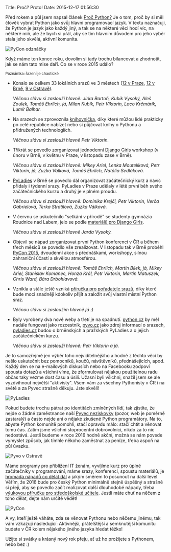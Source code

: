 Title: Proč? Proto!
Date: 2015-12-17 01:56:30

Před rokem a půl jsem napsal článek [Proč Python?]({filename}2014-05-29_proc-python.md) Je o tom, proč by si měl člověk vybrat Python jako svůj hlavní programovací jazyk. V textu naznačuji, že Python je jazyk jako každý jiný, a tak se na některé věci hodí víc, na některé míň, ale že bych si přál, aby se tím hlavním důvodem pro jeho výběr stala jeho skvělá, aktivní komunita.

![PyCon odznáčky]({static}/images/pycon-odznacky.jpg)

Když máme ten konec roku, dovolím si tady trochu bilancovat a zhodnotit, jak se nám tato mise daří. Co se v roce 2015 událo?

<small>Poznámka: řazení je chaotické</small>

-   Konalo se celkem 33 lokálních srazů ve 3 městech ([12 v Praze](http://pyvo.cz/praha), [12 v Brně](http://pyvo.cz/brno), [9 v Ostravě](http://pyvo.cz/ostrava)).

    *Věčnou slávu si zaslouží hlavně: Jirka Bartoň, Kubík Vysoký, Aleš Zoulek, Tomáš Ehrlich, já, Milan Kubík, Petr Viktorin, Laco Krčmárik, Lumír Balhar.*

-   Na srazech se zprovoznila [knihovnička](https://github.com/pyvec/bookshelf/), díky které můžou lidé prakticky po celé republice nabízet nebo si půjčovat knihy o Pythonu a přidružených technologiích.

    *Věčnou slávu si zaslouží hlavně Petr Viktorin.*

-   Třikrát se povedlo zorganizovat jednodenní [Django Girls](http://djangogirls.org/) workshop (v únoru v Brně, v květnu v Praze, v listopadu zase v Brně).

    *Věčnou slávu si zaslouží hlavně: Mikey Ariel, Lenka Moutelíková, Petr Viktorin, já, Zuzka Válková, Tomáš Ehrlich, Natália Sedláková.*

-   [PyLadies](http://pyladies.cz/) v Brně se povedlo dál organizovat začátečnický kurz a navíc přidaly i týdenní srazy. PyLadies v Praze udělaly v létě první běh svého začátečnického kurzu a druhý je v plném proudu.

    *Věčnou slávu si zaslouží hlavně: Dominika Krejčí, Petr Viktorin, Verča Gabrielová, Terka Stratilová, Zuzka Válková.*

-   V červnu se uskutečnilo "setkání v přírodě" se studenty gymnázia Roudnice nad Labem, jelo se podle [materiálů pro Django Girls](http://tutorial.djangogirls.org/).

    *Věčnou slávu si zaslouží hlavně Jarda Vysoký.*

-   Objevil se nápad zorganizovat první Python konferenci v ČR a během třech měsíců se povedlo vše zrealizovat. V listopadu tak v Brně proběhl [PyCon 2015](https://cz.pycon.org/2015/), dvoudenní akce s přednáškami, workshopy, silnou zahraniční účastí a skvělou atmosférou.

    *Věčnou slávu si zaslouží hlavně: Tomáš Ehrlich, Martin Bílek, já, Mikey Ariel, Stanislav Komanec, Honza Král, Petr Viktorin, Martin Matuszek, Chris Ward, Bára Drbohlavová.*

-   Vznikla a stále ještě vzniká [příručka pro pořadatele srazů](http://pyvec-guide.readthedocs.org/), díky které bude moci snadněji kdokoliv přijít a založit svůj vlastní místní Python sraz.

    *Věčnou slávu si zasloužím hlavně já :)*

-   Byly vyrobeny dva nové weby a třetí je na spadnutí. [python.cz](http://python.cz/) by měl nadále fungovat jako rozcestník, [pyvo.cz](http://pyvo.cz/) jako zdroj informací o srazech, [pyladies.cz](http://pyladies.cz/) budou o brněnských a pražských PyLadies a o jejich začátečnickém kurzu.

    *Věčnou slávu si zaslouží hlavně: Petr Viktorin a já.*

Je to samozřejmě jen výběr toho nejviditelnějšího a hodně z těchto věcí by nešlo uskutečnit bez pomocníků, koučů, návštěvníků, přednášejících, apod. Každý den se na e-mailových diskusích nebo na Facebooku zodpoví spousta dotazů a všichni víme, že zformulovat nějakou použitelnou radu občas taky vezme dost času a úsilí. Úžasní byli všichni, snažil jsem se ale vyzdvihnout největší "aktivisty". Všem vám za všechny Pythonisty v ČR i na světě a za Pyvec strašně děkuju. Jste skvělí!

![PyLadies]({static}/images/pyladies-petr.jpg)

Pokud budete trochu pátrat po identitách zmíněných lidí, tak zjistíte, že nejde o žádné zaměstnance naší [Pyvec neziskovky](http://pyvec.org/) (pozor, web je poměrně zastaralý) a často nejde ani o nějaké zkušené Python programátory. Na to, abyste Python komunitě pomohli, stačí opravdu málo: stačí chtít a věnovat tomu čas. Zatím jsme všichni stoprocentní dobrovolníci, nikdo za to nic nedostává. Jestli budeme v roce 2016 hodně akční, možná se nám povede vymyslet způsob, jak tímhle někoho zaměstnat za peníze, třeba aspoň na půl úvazku.

![Pyvo v Ostravě]({static}/images/pyvo-ostrava.jpg)

Máme programy pro přiblížení IT ženám, vyvíjíme kurz pro úplné začátečníky v programování, máme srazy, konferenci, spoustu materiálů, je [hromada nápadů co dělat dál](http://python.cz/zapojse) a jakým směrem to posunout na další level. Věřím, že 2016 bude pro český Python minimálně stejně úspěšný a strašně si přeji, aby se povedlo začít realizovat další dlouhodobé nápady, třeba [výukovou příručku pro středoškolské učitele](https://trello.com/c/lWIwsSON/7-vytvo-it-p-irucku-pro-ss-ucitele). Jestli máte chuť na něčem z toho dělat, dejte nám určitě vědět!

![PyCon]({static}/images/pycon-lidi.jpg)

A vy, kteří ještě váháte, zda se věnovat Pythonu nebo něčemu jinému, tak vám vzkazuji následující: Aktivnější, přátelštější a semknutější komunitu budete v ČR kolem nějakého jiného jazyka hledat těžko!

Užijte si svátky a krásný nový rok přeju, ať už ho prožijete s Pythonem, nebo bez :)
